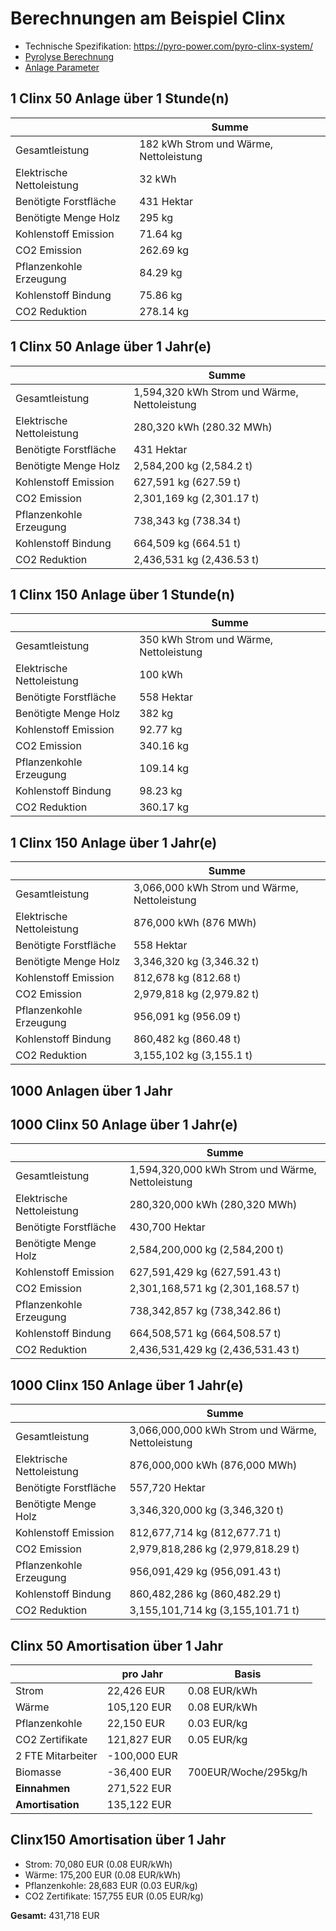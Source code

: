 # Berechnungen am Beispiel Clinx #

- Technische Spezifikation: https://pyro-power.com/pyro-clinx-system/
- [Pyrolyse Berechnung](./code/pyrolyse.py)
- [Anlage Parameter](./code/berechnung.py)

## 1 Clinx 50 Anlage über 1 Stunde(n) ##

| | Summe |
| --- | --- |
| Gesamtleistung | 182 kWh Strom und Wärme, Nettoleistung |
| Elektrische Nettoleistung | 32 kWh |
| Benötigte Forstfläche | 431 Hektar |
| Benötigte Menge Holz | 295 kg |
| Kohlenstoff Emission | 71.64 kg |
| CO2 Emission | 262.69 kg |
| Pflanzenkohle Erzeugung | 84.29 kg |
| Kohlenstoff Bindung | 75.86 kg |
| CO2 Reduktion | 278.14 kg |

## 1 Clinx 50 Anlage über 1 Jahr(e) ##

| | Summe |
| --- | --- |
| Gesamtleistung | 1,594,320 kWh Strom und Wärme, Nettoleistung |
| Elektrische Nettoleistung | 280,320 kWh (280.32 MWh) |
| Benötigte Forstfläche | 431 Hektar |
| Benötigte Menge Holz | 2,584,200 kg (2,584.2 t) |
| Kohlenstoff Emission | 627,591 kg (627.59 t) |
| CO2 Emission | 2,301,169 kg (2,301.17 t) |
| Pflanzenkohle Erzeugung | 738,343 kg (738.34 t) |
| Kohlenstoff Bindung | 664,509 kg (664.51 t) |
| CO2 Reduktion | 2,436,531 kg (2,436.53 t) |

## 1 Clinx 150 Anlage über 1 Stunde(n) ##

| | Summe |
| --- | --- |
| Gesamtleistung | 350 kWh Strom und Wärme, Nettoleistung |
| Elektrische Nettoleistung | 100 kWh |
| Benötigte Forstfläche | 558 Hektar |
| Benötigte Menge Holz | 382 kg |
| Kohlenstoff Emission | 92.77 kg |
| CO2 Emission | 340.16 kg |
| Pflanzenkohle Erzeugung | 109.14 kg |
| Kohlenstoff Bindung | 98.23 kg |
| CO2 Reduktion | 360.17 kg |

## 1 Clinx 150 Anlage über 1 Jahr(e) ##

| | Summe |
| --- | --- |
| Gesamtleistung | 3,066,000 kWh Strom und Wärme, Nettoleistung |
| Elektrische Nettoleistung | 876,000 kWh (876 MWh) |
| Benötigte Forstfläche | 558 Hektar |
| Benötigte Menge Holz | 3,346,320 kg (3,346.32 t) |
| Kohlenstoff Emission | 812,678 kg (812.68 t) |
| CO2 Emission | 2,979,818 kg (2,979.82 t) |
| Pflanzenkohle Erzeugung | 956,091 kg (956.09 t) |
| Kohlenstoff Bindung | 860,482 kg (860.48 t) |
| CO2 Reduktion | 3,155,102 kg (3,155.1 t) |


## 1000 Anlagen über 1 Jahr ##

## 1000 Clinx 50 Anlage über 1 Jahr(e) ##

| | Summe |
| --- | --- |
| Gesamtleistung | 1,594,320,000 kWh Strom und Wärme, Nettoleistung |
| Elektrische Nettoleistung | 280,320,000 kWh (280,320 MWh) |
| Benötigte Forstfläche | 430,700 Hektar |
| Benötigte Menge Holz | 2,584,200,000 kg (2,584,200 t) |
| Kohlenstoff Emission | 627,591,429 kg (627,591.43 t) |
| CO2 Emission | 2,301,168,571 kg (2,301,168.57 t) |
| Pflanzenkohle Erzeugung | 738,342,857 kg (738,342.86 t) |
| Kohlenstoff Bindung | 664,508,571 kg (664,508.57 t) |
| CO2 Reduktion | 2,436,531,429 kg (2,436,531.43 t) |

## 1000 Clinx 150 Anlage über 1 Jahr(e) ##

| | Summe |
| --- | --- |
| Gesamtleistung | 3,066,000,000 kWh Strom und Wärme, Nettoleistung |
| Elektrische Nettoleistung | 876,000,000 kWh (876,000 MWh) |
| Benötigte Forstfläche | 557,720 Hektar |
| Benötigte Menge Holz | 3,346,320,000 kg (3,346,320 t) |
| Kohlenstoff Emission | 812,677,714 kg (812,677.71 t) |
| CO2 Emission | 2,979,818,286 kg (2,979,818.29 t) |
| Pflanzenkohle Erzeugung | 956,091,429 kg (956,091.43 t) |
| Kohlenstoff Bindung | 860,482,286 kg (860,482.29 t) |
| CO2 Reduktion | 3,155,101,714 kg (3,155,101.71 t) |

## Clinx 50 Amortisation über 1 Jahr ##
|| pro Jahr | Basis |
|---|---|---|
| Strom | 22,426 EUR | 0.08 EUR/kWh |
| Wärme | 105,120 EUR | 0.08 EUR/kWh |
| Pflanzenkohle | 22,150 EUR | 0.03 EUR/kg |
| CO2 Zertifikate | 121,827 EUR | 0.05 EUR/kg |
| 2 FTE Mitarbeiter | -100,000 EUR | |
| Biomasse | -36,400 EUR | 700EUR/Woche/295kg/h|
| **Einnahmen** | 271,522 EUR | |
| **Amortisation** | 135,122 EUR | |



## Clinx150 Amortisation über 1 Jahr ##
- Strom: 70,080 EUR (0.08 EUR/kWh)
- Wärme: 175,200 EUR (0.08 EUR/kWh)
- Pflanzenkohle: 28,683 EUR (0.03 EUR/kg)
- CO2 Zertifikate: 157,755 EUR (0.05 EUR/kg)

**Gesamt:** 431,718 EUR